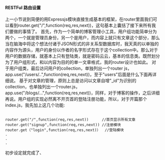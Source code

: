 #### RESTFul 路由设置
上一小节说到简便的用Expressjs模块直接生成基本的框架，在router里面我们可以看到router.get("/",function(req,res,next))，这句基本上囊括了接下来所有我们要做的事情了。
首先，作为一个简单的博客管理小工具，用户组功能简单分为两个，一个就是管理员身份，另一个是用户，而内容上就只有文章这个部分，那么当在脑海中将这个想法付诸于JSON形式的非关系型数据库时，我天真的以单独的内容作为源头，用户的身份以作者的名字形式存在于这个collection中。那么对于用户的数据存储，就基本上只有登陆类，就是密码云云，基本的信息类。既然划分为了用户组形式，和以内容为目的的单一文章格式，我的router设计也如此。
对于用户组类，最后访问用户的collection，单独列出一个router js，app.use("/users/..",function(req,res,next))，至于"users"后面是什么下面再详细说。
基于对文章的管理，原则上总是访问以文章自增"_id"为识别的collection，也单独列出一个router.js，app.use("/blogs/...",function(req,res,next))，同样，对于博客的操作，之后详细再说。用户组的实现必然离不开页首的登陆注册功能，所以，对于开篇那个index.js，我先加上这几个功能:
```

router.get("/",function(req,res,next))		//首页显示所有文章
router.get("signup",function(req,res,next))	//注册模块
router.get（"login",function(req,res,next)）	//登陆模块
.
.
.
```
初步设定就完成了、
